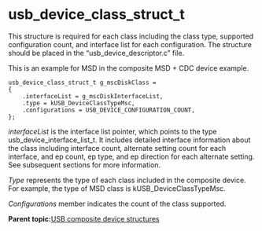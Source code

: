 # usb\_device\_class\_struct\_t

This structure is required for each class including the class type, supported configuration count, and interface list for each configuration. The structure should be placed in the “usb\_device\_descriptor.c” file.

This is an example for MSD in the composite MSD + CDC device example.

```
usb_device_class_struct_t g_mscDiskClass =
{
    .interfaceList = g_mscDiskInterfaceList,
    .type = kUSB_DeviceClassTypeMsc,
    .configurations = USB_DEVICE_CONFIGURATION_COUNT,
};
```

*interfaceList* is the interface list pointer, which points to the type usb\_device\_interface\_list\_t. It includes detailed interface information about the class including interface count, alternate setting count for each interface, and ep count, ep type, and ep direction for each alternate setting. See subsequent sections for more information.

*Type* represents the type of each class included in the composite device. For example, the type of MSD class is kUSB\_DeviceClassTypeMsc.

*Configurations* member indicates the count of the class supported.

**Parent topic:**[USB composite device structures](../topics/usb_composite_device_structures.md)

